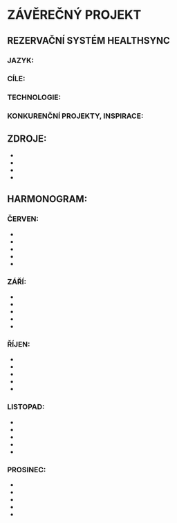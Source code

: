 
# ZÁVĚREČNÝ PROJEKT
## REZERVAČNÍ SYSTÉM HEALTHSYNC

### JAZYK:
### CÍLE:
### TECHNOLOGIE:
### KONKURENČNÍ PROJEKTY, INSPIRACE:


## ZDROJE:
-
-
-
-

## HARMONOGRAM:

### ČERVEN:
  - 
  -
  -
  -
  -

### ZÁŘÍ:
  - 
  -
  -
  -
  -

### ŘÍJEN:
  - 
  -
  -
  -
  -

### LISTOPAD:
  - 
  -
  -
  -
  -

### PROSINEC:
  - 
  -
  -
  -
  -
